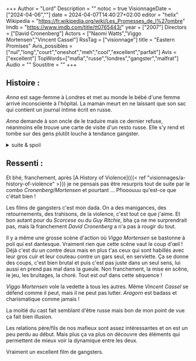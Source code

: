 +++
Author = "Lord"
Description = ""
notoc = true
VisionnageDate = ["2024-04-06",""]
date = 2024-04-07T14:40:27+02:00
editor = "helix"
Wikipedia = "https://fr.wikipedia.org/wiki/Les_Promesses_de_l%27ombre"
Imdb = "https://www.imdb.com/title/tt0765443/"
year = ["2007"]
Directors = ["David Cronenberg"]
Actors = ["Naomi Watts","Viggo Mortensen","Vincent Cassel"]
RssTag = ["visionnage"]
title = "Eastern Promises"
Avis_possibles = ["nul","long","court","oneshot","meh","cool","excellent","parfait"]
Avis = ["excellent"] 
TopWords=["mafia","russe","londres","gangster","malfrat"]
Audio = ""
Soustitre = ""
+++
## Histoire : 
*Anna* est sage-femme à Londres et met au monde le bébé d'une femme arrivé inconsciente à l'hôpital.
La maman meurt en ne laissant que son sac qui contient un journal intime écrit en russe.

*Anna* demande à son oncle de le traduire mais ce dernier refuse, néanmoins elle trouve une carte de visite d'un resto russe.
Elle s'y rend et tombe sur des gens plutôt louche à tendance gangster.

<details><summary>suite & spoil</summary>

Le tenancier du resto est l'un des plus gros poissons de la mafia russe sur Londres (ainsi que son fils).
Il comprend vite que le contenu du journal pourrait le foutre dans la merde mais la sage-femme ne pouvant pas le lire, il tente de le récupérer sans utiliser la force.

*Kirill* le fils du restaurateur traine toujours avec son chauffeur/homme de main : *Nikolai*.
Ce dernier est très impliqué et malin et aimerait bien monter en grade.

On avance vers la fin du film.

*Nikolai* met la main sur le journal et le donne à *Semyon* (le patron du resto) mais malgré cela, il se fait piéger et manque de se faire buter.
Alors que *Kirill* vient de kidnapper le nouveau né pour le faire disparaitre, il se fait intercepter par la sage-femme et son *chauffeur* qui le dissuade de buter le gamin.

*Nikolai* le convainc que son père a fait son temps.

Bon je vous laisse plein de morceau à découvrir quand même.

</details>

## Ressenti :
Et bhé, franchement, après [A History of Violence]({{< ref "visionnages/a-history-of-violence" >}}) je ne pensais pas être resurpris tout de suite par le combo *Cronenberg*/*Mortensen* et pourtant …
Pfiooouuu qu'est-ce que c'était bien !

Les films de gangsters c'est mon dada.
On a des manigances, des retournements, des trahisons, de la violence, c'est tout ce que j'aime.
Et bon autant pour du *Scorcese* ou du *Guy Ritchie*, bha ça ne me surprendrait pas, mais là franchement *David Cronenberg* a n'a pas à rougir du tout.

Il y a même une grosse scène d'action où *Viggo Mortensen* se bastonne à poil qui est dantesque.
Vraiment rien que cette scêne vaut le coup d'œil !
Déjà c'est du un contre deux mais en plus t'as ceux qui sont habillés avec leur gros cuir et leur couteau contre un gars seul, en serviette.
Ça se donne des coups, c'est bien brutal et puis c'est pas juste dans un seul sens, lui aussi en prend pas mal dans la gueule.
Non franchement, la mise en scêne, le jeu, les bruitages, la choré.
Tout est ouf dans cette séquence !

*Viggo Mortensen* vole la vedette à tous les autres.
Même *Vincent Cassel* se défend comme il peut, mais il ne peut pas lutter.
*Aragorn* est badass et charismatique comme jamais !

La moitié du cast fait semblant d'être russe mais bon de mon point de vue ça fait bien illusion.

Les relations père/fils de nos mafieux sont assez intéressantes et on est un peu perdu au début.
Mais plus ça va plus on découvre des éléments qui permettent de mieux voir la dynamique entre les deux.

Vraiment un excellent film de gangsters.
